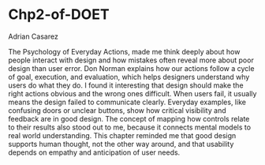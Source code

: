 # Chp2-of-DOET
Adrian Casarez <br>

The Psychology of Everyday Actions, made me think deeply about how people interact with design and how mistakes often reveal more about poor design than user error. Don Norman explains how our actions follow a cycle of goal,
execution, and evaluation, which helps 
designers understand why users do what they do. 
I found it interesting that design should make the 
right actions obvious and the wrong ones difficult. 
When users fail, it usually means the design failed to communicate clearly. Everyday examples, like confusing doors or unclear buttons, show how critical visibility and feedback are in good design. 
The concept of mapping how controls relate to their results also stood out to me, because it connects mental models to real world understanding. 
This chapter reminded me that good design supports human thought, not the other way around, and that usability depends on empathy and anticipation of user needs.
